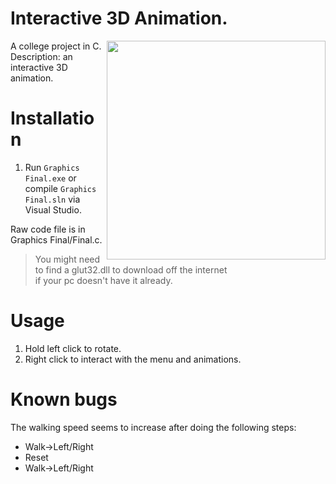 # Interactive 3D Animation.

<img align="right" style="width:350px; height:auto;" src="https://github.com/ElenaChes/C-Graphics-Basic-3D-Interactive-Animation/assets/54331769/efa5c0a3-9abd-4834-9a8f-8dd3a50ce739">

A college project in C.<br>
Description: an interactive 3D animation.

# Installation

1. Run `Graphics Final.exe` or compile `Graphics Final.sln` via Visual Studio.

Raw code file is in Graphics Final/Final.c.

> You might need to find a glut32.dll to download off the internet<br>if your pc doesn't have it already.

# Usage

1. Hold left click to rotate.
2. Right click to interact with the menu and animations.

# Known bugs

The walking speed seems to increase after doing the following steps:

- Walk->Left/Right
- Reset
- Walk->Left/Right
